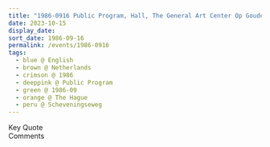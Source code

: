```yaml
---
title: "1986-0916 Public Program, Hall, The General Art Center Op Gouden Wieken (demolished in 1992), Scheveningseweg 237, The Hague, Netherlands"
date: 2023-10-15
display_date: 
sort_date: 1986-09-16
permalink: /events/1986-0916
tags:
  - blue @ English
  - brown @ Netherlands
  - crimson @ 1986
  - deeppink @ Public Program
  - green @ 1986-09
  - orange @ The Hague
  - peru @ Scheveningseweg
---
```


<wave-list>
  <list-title color="green" width="75">Key Quote</list-title>
  <list-item color="BlanchedAlmond"  width="200"></list-item>
  <list-item color="Lavender"></list-item>
  <list-item color="BlanchedAlmond"></list-item>
</wave-list>

<br>

<wave-list>
  <list-title color="green" width="75">Comments</list-title>
  <list-item color="BlanchedAlmond"  width="200"></list-item>
  <list-item color="Lavender"></list-item>
  <list-item color="BlanchedAlmond"></list-item>
</wave-list>